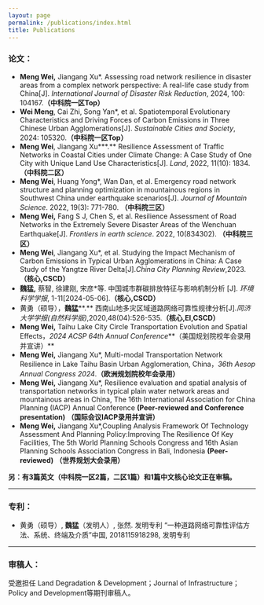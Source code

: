 ```yaml
---
layout: page
permalink: /publications/index.html
title: Publications
---
```


### 论文：

- **Meng Wei,** Jiangang Xu*. Assessing road network resilience in disaster areas from a complex network perspective: A real-life case study from China[J]. *International Journal of Disaster Risk Reduction*, 2024, 100: 104167.**（中科院一区****Top****）**
- **Wei Meng**, Cai Zhi, Song Yan*, et al. Spatiotemporal Evolutionary Characteristics and Driving Forces of Carbon Emissions in Three Chinese Urban Agglomerations[J]. *Sustainable Cities and Society*, 2024: 105320.**（中科院一区****Top****）**
- **Meng Wei**, Jiangang Xu***.** Resilience Assessment of Traffic Networks in Coastal Cities under Climate Change: A Case Study of One City with Unique Land Use Characteristics[J]. *Land*, 2022, 11(10): 1834.**（中科院二区）**
- **Meng Wei**, Huang Yong*, Wan Dan, et al. Emergency road network structure and planning optimization in mountainous regions in Southwest China under earthquake scenarios[J]. *Journal of Mountain Science*. 2022, 19(3): 771-780. **（中科院三区）**
- **Meng Wei,** Fang S J, Chen S, et al. Resilience Assessment of Road Networks in the Extremely Severe Disaster Areas of the Wenchuan Earthquake[J]. *Frontiers in earth science*. 2022, 10(834302). **（中科院三区）**
- **Meng Wei**, Jiangang Xu*, et al. Studying the Impact Mechanism of Carbon Emissions in Typical Urban Agglomerations in China: A Case Study of the Yangtze River Delta[J].*China City Planning Review*,2023.**（核心,CSCD）**
- **魏猛,** 蔡智, 徐建刚, 宋彦*等. 中国城市群碳排放特征与影响机制分析 [J]. *环境科学学报*, 1-11[2024-05-06].**（核心,CSCD）**
- 黄勇（硕导），**魏猛****.** 西南山地多灾区域道路网络可靠性规律分析[J].*同济大学学报(自然科学版)*,2020,48(04):526-535.**（核心,EI,CSCD）**
- **Meng Wei,** Taihu Lake City Circle Transportation Evolution and Spatial Effects，*2024 ACSP 64th Annual Conference***（美国规划院校年会录用并宣讲）**
- **Meng Wei,** Jiangang Xu*, Multi-modal Transportation Network Resilience in Lake Taihu Basin Urban Agglomeration, China，*36th Aesop Annual Congress 2024*.**（欧洲规划院校年会录用）**
- **Meng Wei,** Jiangang Xu*, Resilience evaluation and spatial analysis of transportation networks in typical plain water network areas and mountainous areas in China, The 16th International Association for China Planning (IACP) Annual Conference **(Peer-reviewed and Conference presentation)** **（国际会议IACP录用并宣讲）**
- **Meng Wei,** Jiangang Xu*,Coupling Analysis Framework Of Technology Assessment And Planning Policy:Improving The Resilience Of Key Facilities, The 5th World Planning Schools Congress and 16th Asian Planning Schools Association Congress in Bali, Indonesia **(Peer-reviewed)** **（世界规划大会录用）**

**另：有3篇英文（中科院一区2篇，二区1篇）和1篇中文核心论文正在审稿。**

---

### 专利：

- 黄勇（硕导）, **魏猛**（发明人）, 张然. 发明专利 “一种道路网络可靠性评估方法、系统、终端及介质”中国, 2018115918298, 发明专利

---

### 审稿人：

受邀担任 Land Degradation & Development；Journal of Infrastructure；Policy and Development等期刊审稿人。

















